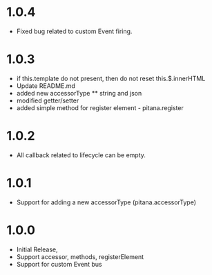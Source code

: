 
1.0.4
=====
* Fixed bug related to custom Event firing.

1.0.3
=====
* if this.template do not present, then do not reset this.$.innerHTML
* Update README.md
* added new accessorType
** string and json
* modified getter/setter
* added simple method for register element - pitana.register

1.0.2
=====
* All callback related to lifecycle can be empty.

1.0.1
=====
* Support for adding a new accessorType (pitana.accessorType)

1.0.0
=====
* Initial Release,
* Support accessor, methods, registerElement
* Support for custom Event bus
